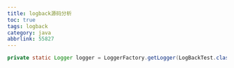 ```yaml
---
title: logback源码分析
toc: true
tags: logback
category: java
abbrlink: 55827
---
```





```java
private static Logger logger = LoggerFactory.getLogger(LogBackTest.class);
```

